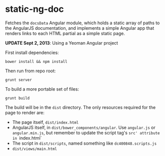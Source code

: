 # static-ng-doc

Fetches the `docsData` Angular module, which holds a static array of paths to the AngularJS documentation, and implements a simple Angular app that renders links to each HTML partial as a simple static page.

**UPDATE Sept 2, 2013**: Using a Yeoman Angular project

First install dependencies:

    bower install && npm install

Then run from repo root:

    grunt server

To build a more portable set of files:

    grunt build

The build will be in the `dist` directory. The only resources required for the page to render are:

* The page itself, `dist/index.html`
* AngularJS itself, in `dist/bower_components/angular`. Use `angular.js` or `angular.min.js`, but remember to update the script tag's `src' attribute in `index.html`
* The script in `dist/scripts`, named something like `dc400848.scripts.js`
* `dist/views/main.html`

